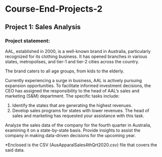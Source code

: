 # Course-End-Projects-2

## Project 1: Sales Analysis
### Project statement:
AAL, established in 2000, is a well-known brand in Australia, particularly recognized for its clothing business. It has opened branches in various states, metropolises, and tier-1 and tier-2 cities across the country.

The brand caters to all age groups, from kids to the elderly.

Currently experiencing a surge in business, AAL is actively pursuing expansion opportunities. To facilitate informed investment decisions, the CEO has assigned the responsibility to the head of AAL’s sales and marketing (S&M) department. The specific tasks include:
1. Identify the states that are generating the highest revenues.
2. Develop sales programs for states with lower revenues. The head of sales and marketing has requested your assistance with this task.

Analyze the sales data of the company for the fourth quarter in Australia, examining it on a state-by-state basis. Provide insights to assist the company in making data-driven decisions for the upcoming year.

*Enclosed is the CSV (AusApparalSales4thQrt2020.csv) file that covers the said data.

### 
